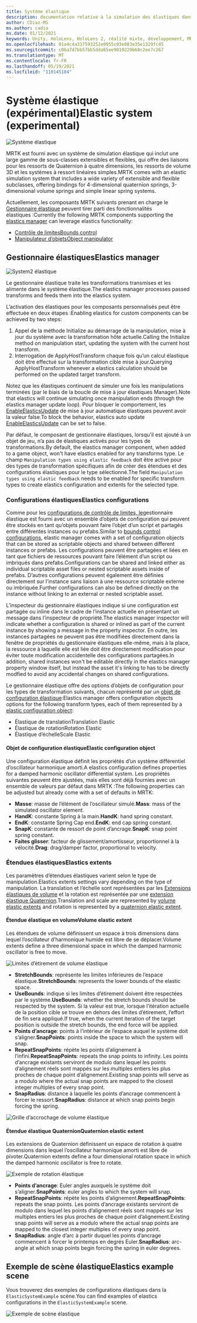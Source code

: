 ```yaml
---
title: Système élastique
description: documentation relative à la simulation des élastiques dans MRTK
author: CDiaz-MS
ms.author: cadia
ms.date: 01/12/2021
keywords: Unity, HoloLens, HoloLens 2, réalité mixte, développement, MRTK, ElasticsSystem,
ms.openlocfilehash: 01a4c4a337593252e0955c03e883e35e1329fc45
ms.sourcegitcommit: c0ba7d7bb57bb5dda65ee9019229b68c2ee7c267
ms.translationtype: MT
ms.contentlocale: fr-FR
ms.lasthandoff: 05/19/2021
ms.locfileid: "110145184"
---
```

# <a name="elastic-system-experimental"></a><span data-ttu-id="b4ec2-104">Système élastique (expérimental)</span><span class="sxs-lookup"><span data-stu-id="b4ec2-104">Elastic system (experimental)</span></span>

![Système élastique](../images/elastics/Elastics_Main1.gif)

<span data-ttu-id="b4ec2-106">MRTK est fourni avec un système de simulation élastique qui inclut une large gamme de sous-classes extensibles et flexibles, qui offre des liaisons pour les ressorts de Quaternion à quatre dimensions, les ressorts de volume 3D et les systèmes à ressort linéaires simples.</span><span class="sxs-lookup"><span data-stu-id="b4ec2-106">MRTK comes with an elastic simulation system that includes a wide variety of extensible and flexible subclasses, offering bindings for 4-dimensional quaternion springs, 3-dimensional volume springs and simple linear spring systems.</span></span>

<span data-ttu-id="b4ec2-107">Actuellement, les composants MRTK suivants prenant en charge le [Gestionnaire élastique](xref:Microsoft.MixedReality.Toolkit.Experimental.Physics.ElasticsManager) peuvent tirer parti des fonctionnalités élastiques :</span><span class="sxs-lookup"><span data-stu-id="b4ec2-107">Currently the following MRTK components supporting the [elastics manager](xref:Microsoft.MixedReality.Toolkit.Experimental.Physics.ElasticsManager) can leverage elastics functionality:</span></span>

- [<span data-ttu-id="b4ec2-108">Contrôle de limites</span><span class="sxs-lookup"><span data-stu-id="b4ec2-108">Bounds control</span></span>](../ux-building-blocks/bounds-control.md)
- [<span data-ttu-id="b4ec2-109">Manipulateur d’objets</span><span class="sxs-lookup"><span data-stu-id="b4ec2-109">Object manipulator</span></span>](../ux-building-blocks/object-manipulator.md)

## <a name="elastics-manager"></a><span data-ttu-id="b4ec2-110">Gestionnaire élastiques</span><span class="sxs-lookup"><span data-stu-id="b4ec2-110">Elastics manager</span></span>

![System2 élastique](../images/elastics/Elastics_Main.gif)

<span data-ttu-id="b4ec2-112">Le gestionnaire élastique traite les transformations transmises et les alimente dans le système élastique.</span><span class="sxs-lookup"><span data-stu-id="b4ec2-112">The elastics manager processes passed transforms and feeds them into the elastics system.</span></span>

<span data-ttu-id="b4ec2-113">L’activation des élastiques pour les composants personnalisés peut être effectuée en deux étapes :</span><span class="sxs-lookup"><span data-stu-id="b4ec2-113">Enabling elastics for custom components can be achieved by two steps:</span></span>

1. <span data-ttu-id="b4ec2-114">Appel de la méthode Initialize au démarrage de la manipulation, mise à jour du système avec la transformation hôte actuelle.</span><span class="sxs-lookup"><span data-stu-id="b4ec2-114">Calling the Initialize method on manipulation start, updating the system with the current host transform.</span></span>
1. <span data-ttu-id="b4ec2-115">Interrogation de ApplyHostTransform chaque fois qu’un calcul élastique doit être effectué sur la transformation cible mise à jour.</span><span class="sxs-lookup"><span data-stu-id="b4ec2-115">Querying ApplyHostTransform whenever a elastics calculation should be performed on the updated target transform.</span></span>

<span data-ttu-id="b4ec2-116">Notez que les élastiques continuent de simuler une fois les manipulations terminées (par le biais de la boucle de mise à jour élastiques Manager).</span><span class="sxs-lookup"><span data-stu-id="b4ec2-116">Note that elastics will continue simulating once manipulation ends (through the elastics manager update loop).</span></span> <span data-ttu-id="b4ec2-117">Pour bloquer le comportement, les [EnableElasticsUpdate](xref:Microsoft.MixedReality.Toolkit.Experimental.Physics.ElasticsManager.EnableElasticsUpdate) de mise à jour automatique élastiques peuvent avoir la valeur false.</span><span class="sxs-lookup"><span data-stu-id="b4ec2-117">To block the behavior, elastics auto update [EnableElasticsUpdate](xref:Microsoft.MixedReality.Toolkit.Experimental.Physics.ElasticsManager.EnableElasticsUpdate) can be set to false.</span></span>

<span data-ttu-id="b4ec2-118">Par défaut, le composant de gestionnaire élastiques, lorsqu’il est ajouté à un objet de jeu, n’a pas de élastiques activés pour les types de transformations.</span><span class="sxs-lookup"><span data-stu-id="b4ec2-118">By default, the elastics manager component, when added to a game object, won't have elastics enabled for any transforms type.</span></span>
<span data-ttu-id="b4ec2-119">Le champ `Manipulation types using elastic feedback` doit être activé pour des types de transformation spécifiques afin de créer des étendues et des configurations élastiques pour le type sélectionné.</span><span class="sxs-lookup"><span data-stu-id="b4ec2-119">The field `Manipulation types using elastic feedback` needs to be enabled for specific transform types to create elastics configuration and extents for the selected type.</span></span>

### <a name="elastics-configurations"></a><span data-ttu-id="b4ec2-120">Configurations élastiques</span><span class="sxs-lookup"><span data-stu-id="b4ec2-120">Elastics configurations</span></span>

<span data-ttu-id="b4ec2-121">Comme pour les [configurations de contrôle de limites, le](../ux-building-blocks/bounds-control.md#configuration-objects)gestionnaire élastique est fourni avec un ensemble d’objets de configuration qui peuvent être stockés en tant qu’objets pouvant faire l’objet d’un script et partagés entre différentes instances ou prefabs.</span><span class="sxs-lookup"><span data-stu-id="b4ec2-121">Similar to [bounds control configurations](../ux-building-blocks/bounds-control.md#configuration-objects), elastic manager comes with a set of configuration objects that can be stored as scriptable objects and shared between different instances or prefabs.</span></span> <span data-ttu-id="b4ec2-122">Les configurations peuvent être partagées et liées en tant que fichiers de ressources pouvant faire l’élément d’un script ou imbriqués dans prefabs.</span><span class="sxs-lookup"><span data-stu-id="b4ec2-122">Configurations can be shared and linked either as individual scriptable asset files or nested scriptable assets inside of prefabs.</span></span> <span data-ttu-id="b4ec2-123">D’autres configurations peuvent également être définies directement sur l’instance sans liaison à une ressource scriptable externe ou imbriquée.</span><span class="sxs-lookup"><span data-stu-id="b4ec2-123">Further configurations can also be defined directly on the instance without linking to an external or nested scriptable asset.</span></span>

<span data-ttu-id="b4ec2-124">L’inspecteur du gestionnaire élastiques indique si une configuration est partagée ou inline dans le cadre de l’instance actuelle en présentant un message dans l’inspecteur de propriété.</span><span class="sxs-lookup"><span data-stu-id="b4ec2-124">The elastics manager inspector will indicate whether a configuration is shared or inlined as part of the current instance by showing a message in the property inspector.</span></span> <span data-ttu-id="b4ec2-125">En outre, les instances partagées ne peuvent pas être modifiées directement dans la fenêtre de propriétés du gestionnaire élastiques elle-même, mais à la place, la ressource à laquelle elle est liée doit être directement modification pour éviter toute modification accidentelle des configurations partagées.</span><span class="sxs-lookup"><span data-stu-id="b4ec2-125">In addition, shared instances won't be editable directly in the elastics manager property window itself, but instead the asset it's linking to has to be directly modfied to avoid any accidental changes on shared configurations.</span></span>

<span data-ttu-id="b4ec2-126">Le gestionnaire élastique offre des options d’objets de configuration pour les types de transformation suivants, chacun représenté par un [objet de configuration élastique](#elastic-configuration-object):</span><span class="sxs-lookup"><span data-stu-id="b4ec2-126">Elastics manager offers configuration objects options for the following transform types, each of them represented by a [elastic configuration object](#elastic-configuration-object):</span></span>

- <span data-ttu-id="b4ec2-127">Élastique de translation</span><span class="sxs-lookup"><span data-stu-id="b4ec2-127">Translation Elastic</span></span>
- <span data-ttu-id="b4ec2-128">Élastique de rotation</span><span class="sxs-lookup"><span data-stu-id="b4ec2-128">Rotation Elastic</span></span>
- <span data-ttu-id="b4ec2-129">Élastique d’échelle</span><span class="sxs-lookup"><span data-stu-id="b4ec2-129">Scale Elastic</span></span>

#### <a name="elastic-configuration-object"></a><span data-ttu-id="b4ec2-130">Objet de configuration élastique</span><span class="sxs-lookup"><span data-stu-id="b4ec2-130">Elastic configuration object</span></span>

<span data-ttu-id="b4ec2-131">Une configuration élastique définit les propriétés d’un système différentiel d’oscillateur harmonique amorti.</span><span class="sxs-lookup"><span data-stu-id="b4ec2-131">A elastics configuration defines properties for a damped harmonic oscillator differential system.</span></span>
<span data-ttu-id="b4ec2-132">Les propriétés suivantes peuvent être ajustées, mais elles sont déjà fournies avec un ensemble de valeurs par défaut dans MRTK :</span><span class="sxs-lookup"><span data-stu-id="b4ec2-132">The following properties can be adjusted but already come with a set of defaults in MRTK:</span></span>

- <span data-ttu-id="b4ec2-133">**Masse**: masse de l’élément de l’oscillateur simulé.</span><span class="sxs-lookup"><span data-stu-id="b4ec2-133">**Mass**: mass of the simulated oscillator element.</span></span>
- <span data-ttu-id="b4ec2-134">**HandK**: constante Spring à la main.</span><span class="sxs-lookup"><span data-stu-id="b4ec2-134">**HandK**: hand spring constant.</span></span>
- <span data-ttu-id="b4ec2-135">**EndK**: constante Spring Cap end.</span><span class="sxs-lookup"><span data-stu-id="b4ec2-135">**EndK**: end cap spring constant.</span></span>
- <span data-ttu-id="b4ec2-136">**SnapK**: constante de ressort de point d’ancrage.</span><span class="sxs-lookup"><span data-stu-id="b4ec2-136">**SnapK**: snap point spring constant.</span></span>
- <span data-ttu-id="b4ec2-137">**Faites glisser**: facteur de glissement/amortisseur, proportionnel à la vélocité.</span><span class="sxs-lookup"><span data-stu-id="b4ec2-137">**Drag**: drag/damper factor, proportional to velocity.</span></span>

### <a name="elastics-extents"></a><span data-ttu-id="b4ec2-138">Étendues élastiques</span><span class="sxs-lookup"><span data-stu-id="b4ec2-138">Elastics extents</span></span>

<span data-ttu-id="b4ec2-139">Les paramètres d’étendues élastiques varient selon le type de manipulation.</span><span class="sxs-lookup"><span data-stu-id="b4ec2-139">Elastics extents settings vary depending on the type of manipulation.</span></span> <span data-ttu-id="b4ec2-140">La translation et l’échelle sont représentées par les [Extensions élastiques de volume](#volume-elastic-extent) et la rotation est représentée par une [extension élastique Quaternion](#quaternion-elastic-extent).</span><span class="sxs-lookup"><span data-stu-id="b4ec2-140">Translation and scale are represented by [volume elastic extents](#volume-elastic-extent) and rotation is represented by a [quaternion elastic extent](#quaternion-elastic-extent).</span></span>

#### <a name="volume-elastic-extent"></a><span data-ttu-id="b4ec2-141">Étendue élastique en volume</span><span class="sxs-lookup"><span data-stu-id="b4ec2-141">Volume elastic extent</span></span>

<span data-ttu-id="b4ec2-142">Les étendues de volume définissent un espace à trois dimensions dans lequel l’oscillateur d’harmonique humide est libre de se déplacer.</span><span class="sxs-lookup"><span data-stu-id="b4ec2-142">Volume extents define a three dimensional space in which the damped harmonic oscillator is free to move.</span></span>

![Limites d’étirement de volume élastique](../images/elastics/Elastics_Volume_Bounds.gif)

- <span data-ttu-id="b4ec2-144">**StretchBounds**: représente les limites inférieures de l’espace élastique.</span><span class="sxs-lookup"><span data-stu-id="b4ec2-144">**StretchBounds**: represents the lower bounds of the elastic space.</span></span>
- <span data-ttu-id="b4ec2-145">**UseBounds**: indique si les limites d’étirement doivent être respectées par le système.</span><span class="sxs-lookup"><span data-stu-id="b4ec2-145">**UseBounds**: whether the stretch bounds should be respected by the system.</span></span> <span data-ttu-id="b4ec2-146">Si la valeur est true, lorsque l’itération actuelle de la position cible se trouve en dehors des limites d’étirement, l’effort de fin sera appliqué.</span><span class="sxs-lookup"><span data-stu-id="b4ec2-146">If true, when the current iteration of the target position is outside the stretch bounds, the end force will be applied.</span></span>
- <span data-ttu-id="b4ec2-147">**Points d’ancrage**: points à l’intérieur de l’espace auquel le système doit s’aligner.</span><span class="sxs-lookup"><span data-stu-id="b4ec2-147">**SnapPoints**: points inside the space to which the system will snap.</span></span>
- <span data-ttu-id="b4ec2-148">**RepeatSnapPoints**: répète les points d’alignement à l’infini.</span><span class="sxs-lookup"><span data-stu-id="b4ec2-148">**RepeatSnapPoints**: repeats the snap points to infinity.</span></span> <span data-ttu-id="b4ec2-149">Les points d’ancrage existants serviront de modulo dans lequel les points d’alignement réels sont mappés sur les multiples entiers les plus proches de chaque point d’alignement.</span><span class="sxs-lookup"><span data-stu-id="b4ec2-149">Existing snap points will serve as a modulo where the actual snap points are mapped to the closest integer multiples of every snap point.</span></span>
- <span data-ttu-id="b4ec2-150">**SnapRadius**: distance à laquelle les points d’ancrage commencent à forcer le ressort.</span><span class="sxs-lookup"><span data-stu-id="b4ec2-150">**SnapRadius**: distance at which snap points begin forcing the spring.</span></span>

![Grille d’accrochage de volume élastique](../images/elastics/Elastics_Volume_Snap.gif)

#### <a name="quaternion-elastic-extent"></a><span data-ttu-id="b4ec2-152">Étendue élastique Quaternion</span><span class="sxs-lookup"><span data-stu-id="b4ec2-152">Quaternion elastic extent</span></span>

<span data-ttu-id="b4ec2-153">Les extensions de Quaternion définissent un espace de rotation à quatre dimensions dans lequel l’oscillateur harmonique amorti est libre de pivoter.</span><span class="sxs-lookup"><span data-stu-id="b4ec2-153">Quaternion extents define a four dimensional rotation space in which the damped harmonic oscillator is free to rotate.</span></span>

![Exemple de rotation élastique](../images/elastics/Elastics_Rotation.gif)

- <span data-ttu-id="b4ec2-155">**Points d’ancrage**: Euler angles auxquels le système doit s’aligner.</span><span class="sxs-lookup"><span data-stu-id="b4ec2-155">**SnapPoints**: euler angles to which the system will snap.</span></span>
- <span data-ttu-id="b4ec2-156">**RepeatSnapPoints**: répète les points d’alignement.</span><span class="sxs-lookup"><span data-stu-id="b4ec2-156">**RepeatSnapPoints**: repeats the snap points.</span></span> <span data-ttu-id="b4ec2-157">Les points d’ancrage existants serviront de modulo dans lequel les points d’alignement réels sont mappés sur les multiples entiers les plus proches de chaque point d’alignement.</span><span class="sxs-lookup"><span data-stu-id="b4ec2-157">Existing snap points will serve as a modulo where the actual snap points are mapped to the closest integer multiples of every snap point.</span></span>
- <span data-ttu-id="b4ec2-158">**SnapRadius**: angle d’arc à partir duquel les points d’ancrage commencent à forcer le printemps en degrés Euler.</span><span class="sxs-lookup"><span data-stu-id="b4ec2-158">**SnapRadius**: arc-angle at which snap points begin forcing the spring in euler degrees.</span></span>

## <a name="elastics-example-scene"></a><span data-ttu-id="b4ec2-159">Exemple de scène élastique</span><span class="sxs-lookup"><span data-stu-id="b4ec2-159">Elastics example scene</span></span>

<span data-ttu-id="b4ec2-160">Vous trouverez des exemples de configurations élastiques dans la `ElasticSystemExample` scène.</span><span class="sxs-lookup"><span data-stu-id="b4ec2-160">You can find examples of elastics configurations in the `ElasticSystemExample` scene.</span></span>

![Exemple de scène élastique](../images/elastics/Elastics_Example_Scene.png)

